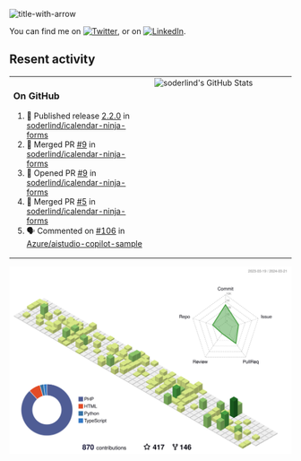
![title-with-arrow](https://github.com/soderlind/soderlind/assets/1649452/0f685042-97c3-46ba-b290-804d07f05370)


<!-- Actual text -->
You can find me on [![Twitter][1.2]][1], or on [![LinkedIn][2.2]][2].

<!-- Icons -->

[1.2]: http://i.imgur.com/wWzX9uB.png (twitter icon without padding)
[2.2]: https://raw.githubusercontent.com/MartinHeinz/MartinHeinz/master/linkedin-3-16.png (LinkedIn icon without padding)

<!-- Links to your social media accounts -->

[1]: https://twitter.com/soderlind
[2]: https://www.linkedin.com/in/soderlind/

## Resent activity

<table width="100%" border="0"><tr><td width="49%">

### On GitHub

<!--START_SECTION:activity-->
1. 🚀 Published release [2.2.0](https://github.com/soderlind/icalendar-ninja-forms/releases/tag/2.2.0) in [soderlind/icalendar-ninja-forms](https://github.com/soderlind/icalendar-ninja-forms)
2. 🎉 Merged PR [#9](https://github.com/soderlind/icalendar-ninja-forms/pull/9) in [soderlind/icalendar-ninja-forms](https://github.com/soderlind/icalendar-ninja-forms)
3. 💪 Opened PR [#9](https://github.com/soderlind/icalendar-ninja-forms/pull/9) in [soderlind/icalendar-ninja-forms](https://github.com/soderlind/icalendar-ninja-forms)
4. 🎉 Merged PR [#5](https://github.com/soderlind/icalendar-ninja-forms/pull/5) in [soderlind/icalendar-ninja-forms](https://github.com/soderlind/icalendar-ninja-forms)
5. 🗣 Commented on [#106](https://github.com/Azure/aistudio-copilot-sample/pull/106#issuecomment-2001939214) in [Azure/aistudio-copilot-sample](https://github.com/Azure/aistudio-copilot-sample)
<!--END_SECTION:activity-->
  </td>
<td width="49%" valign="top">
  <img   alt="soderlind's GitHub Stats" src="https://awesome-github-stats.azurewebsites.net/user-stats/soderlind?cardType=level-alternate&Title=FFFFFF&Border=FFFFFF" />
</td></tr></table>


![](./profile-3d-contrib/profile-green-animate.svg)



